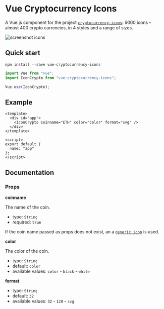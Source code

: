 # Vue Cryptocurrency Icons

A Vue.js component for the project [`cryptocurrency-icons`](https://github.com/atomiclabs/cryptocurrency-icons): 6000 icons – almost 400 crypto currencies, in 4 styles and a range of sizes.

![screenshot icons](screenshot.png)

## Quick start

```
npm install --save vue-cryptocurrency-icons
```

```js
import Vue from "vue";
import IconCrypto from "vue-cryptocurrency-icons";

Vue.use(IconCrypto);
```

## Example

```vue
<template>
  <div id="app">
    <IconCrypto coinname="ETH" color="color" format="svg" />
  </div>
</template>

<script>
export default {
  name: "app"
};
</script>
```

## Documentation

### Props

**coinname**

The name of the coin.

- type: `String`
- required: `true`

If the coin name passed as props does not exist, an a [`generic icon`](https://github.com/atomiclabs/cryptocurrency-icons/blob/master/svg/color/generic.svg) is used.

**color**

The color of the coin.

- type: `String`
- default: `color`
- available values: `color` - `black` - `white`

**format**

- type: `String`
- default: `32`
- available values: `32` - `128` - `svg`
